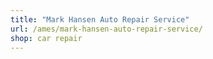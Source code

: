 ```yaml
---
title: "Mark Hansen Auto Repair Service"
url: /ames/mark-hansen-auto-repair-service/
shop: car repair
---
```

